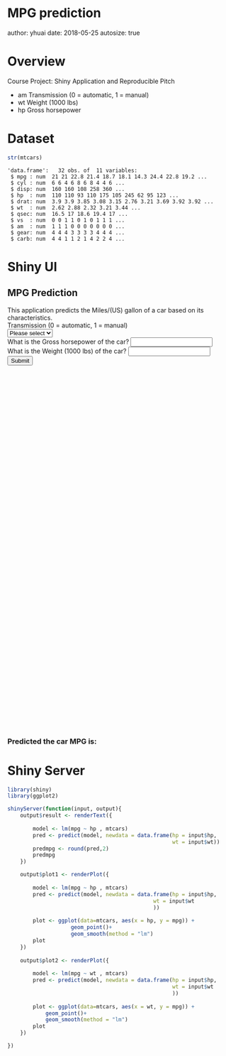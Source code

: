 MPG prediction
========================================================
author: yhuai
date: 2018-05-25
autosize: true

Overview
========================================================

Course Project: Shiny Application and Reproducible Pitch
    
- am	 Transmission (0 = automatic, 1 = manual)
- wt	 Weight (1000 lbs)
- hp	 Gross horsepower

Dataset
========================================================


```r
str(mtcars)
```

```
'data.frame':	32 obs. of  11 variables:
 $ mpg : num  21 21 22.8 21.4 18.7 18.1 14.3 24.4 22.8 19.2 ...
 $ cyl : num  6 6 4 6 8 6 8 4 4 6 ...
 $ disp: num  160 160 108 258 360 ...
 $ hp  : num  110 110 93 110 175 105 245 62 95 123 ...
 $ drat: num  3.9 3.9 3.85 3.08 3.15 2.76 3.21 3.69 3.92 3.92 ...
 $ wt  : num  2.62 2.88 2.32 3.21 3.44 ...
 $ qsec: num  16.5 17 18.6 19.4 17 ...
 $ vs  : num  0 0 1 1 0 1 0 1 1 1 ...
 $ am  : num  1 1 1 0 0 0 0 0 0 0 ...
 $ gear: num  4 4 4 3 3 3 3 4 4 4 ...
 $ carb: num  4 4 1 1 2 1 4 2 2 4 ...
```

Shiny UI
========================================================

<!--html_preserve--><div class="container-fluid">
<h2>MPG Prediction</h2>
<div class="row">
<div class="col-sm-4">
<form class="well">
<span class="help-block">This application predicts the Miles/(US) gallon of a car based on its characteristics.</span>
<div class="form-group shiny-input-container">
<label class="control-label" for="am">Transmission (0 = automatic, 1 = manual)</label>
<div>
<select id="am"><option value="*" selected>Please select</option>
<option value="0">0</option>
<option value="1">1</option></select>
<script type="application/json" data-for="am" data-nonempty="">{}</script>
</div>
</div>
<div class="form-group shiny-input-container">
<label class="control-label" for="hp">What is the Gross horsepower of the car?</label>
<input class="js-range-slider" id="hp" data-min="52" data-max="335" data-from="100" data-step="1" data-grid="true" data-grid-num="9.75862068965517" data-grid-snap="false" data-prettify-separator="," data-prettify-enabled="true" data-keyboard="true" data-keyboard-step="0.353356890459364" data-data-type="number"/>
</div>
<div class="form-group shiny-input-container">
<label class="control-label" for="wt">What is the Weight (1000 lbs) of the car?</label>
<input class="js-range-slider" id="wt" data-min="1.5" data-max="5.5" data-from="3" data-step="0.1" data-grid="true" data-grid-num="10" data-grid-snap="false" data-prettify-separator="," data-prettify-enabled="true" data-keyboard="true" data-keyboard-step="2.5" data-data-type="number"/>
</div>
<div>
<button type="submit" class="btn btn-primary">Submit</button>
</div>
</form>
</div>
<div class="col-sm-8">
<div id="plot1" class="shiny-plot-output" style="width: 100% ; height: 400px"></div>
<div id="plot2" class="shiny-plot-output" style="width: 100% ; height: 400px"></div>
<h3>Predicted the car MPG is:</h3>
<div id="result" class="shiny-text-output"></div>
</div>
</div>
</div><!--/html_preserve-->

Shiny Server
========================================================


```r
library(shiny)
library(ggplot2)

shinyServer(function(input, output){
    output$result <- renderText({
       
        model <- lm(mpg ~ hp , mtcars)
        pred <- predict(model, newdata = data.frame(hp = input$hp,
                                                    wt = input$wt))
        predmpg <- round(pred,2)
        predmpg
    })

    output$plot1 <- renderPlot({
       
        model <- lm(mpg ~ hp , mtcars)
        pred <- predict(model, newdata = data.frame(hp = input$hp,
                                              wt = input$wt
                                              ))
        
        plot <- ggplot(data=mtcars, aes(x = hp, y = mpg)) +
                    geom_point()+
                    geom_smooth(method = "lm")
        plot
    })
    
    output$plot2 <- renderPlot({
        
        model <- lm(mpg ~ wt , mtcars)
        pred <- predict(model, newdata = data.frame(hp = input$hp,
                                                    wt = input$wt
                                                    ))
        
        plot <- ggplot(data=mtcars, aes(x = wt, y = mpg)) +
            geom_point()+
            geom_smooth(method = "lm")
        plot
    })

})
```
